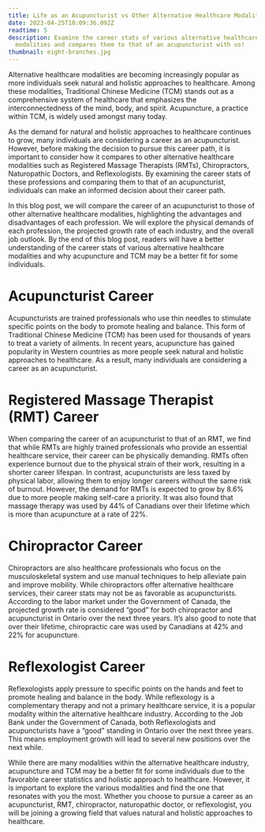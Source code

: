 ```yaml
---
title: Life as an Acupuncturist vs Other Alternative Healthcare Modalities
date: 2023-04-25T18:09:36.092Z
readtime: 5
description: Examine the career stats of various alternative healthcare
  modalities and compares them to that of an acupuncturist with us!
thumbnail: eight-branches.jpg
---
```

Alternative healthcare modalities are becoming increasingly popular as more individuals seek natural and holistic approaches to healthcare. Among these modalities, Traditional Chinese Medicine (TCM) stands out as a comprehensive system of healthcare that emphasizes the interconnectedness of the mind, body, and spirit. Acupuncture, a practice within TCM, is widely used amongst many today.

As the demand for natural and holistic approaches to healthcare continues to grow, many individuals are considering a career as an acupuncturist. However, before making the decision to pursue this career path, it is important to consider how it compares to other alternative healthcare modalities such as Registered Massage Therapists (RMTs), Chiropractors, Naturopathic Doctors, and Reflexologists. By examining the career stats of these professions and comparing them to that of an acupuncturist, individuals can make an informed decision about their career path.

In this blog post, we will compare the career of an acupuncturist to those of other alternative healthcare modalities, highlighting the advantages and disadvantages of each profession. We will explore the physical demands of each profession, the projected growth rate of each industry, and the overall job outlook. By the end of this blog post, readers will have a better understanding of the career stats of various alternative healthcare modalities and why acupuncture and TCM may be a better fit for some individuals.



# Acupuncturist Career

Acupuncturists are trained professionals who use thin needles to stimulate specific points on the body to promote healing and balance. This form of Traditional Chinese Medicine (TCM) has been used for thousands of years to treat a variety of ailments. In recent years, acupuncture has gained popularity in Western countries as more people seek natural and holistic approaches to healthcare. As a result, many individuals are considering a career as an acupuncturist.

# Registered Massage Therapist (RMT) Career

When comparing the career of an acupuncturist to that of an RMT, we find that while RMTs are highly trained professionals who provide an essential healthcare service, their career can be physically demanding. RMTs often experience burnout due to the physical strain of their work, resulting in a shorter career lifespan. In contrast, acupuncturists are less taxed by physical labor, allowing them to enjoy longer careers without the same risk of burnout. However, the demand for RMTs is expected to grow by 8.6% due to more people making self-care a priority. It was also found that massage therapy was used by 44% of Canadians over their lifetime which is more than acupuncture at a rate of 22%.

# Chiropractor Career

Chiropractors are also healthcare professionals who focus on the musculoskeletal system and use manual techniques to help alleviate pain and improve mobility. While chiropractors offer alternative healthcare services, their career stats may not be as favorable as acupuncturists. According to the labor market under the Government of Canada, the projected growth rate is considered “good” for both chiropractor and acupuncturist in Ontario over the next three years. It’s also good to note that over their lifetime, chiropractic care was used by Canadians at 42% and 22% for acupuncture.

# Reflexologist Career

Reflexologists apply pressure to specific points on the hands and feet to promote healing and balance in the body. While reflexology is a complementary therapy and not a primary healthcare service, it is a popular modality within the alternative healthcare industry. According to the Job Bank under the Government of Canada, both Reflexologists and acupuncturists have a “good” standing in Ontario over the next three years. This means employment growth will lead to several new positions over the next while.



While there are many modalities within the alternative healthcare industry, acupuncture and TCM may be a better fit for some individuals due to the favorable career statistics and holistic approach to healthcare. However, it is important to explore the various modalities and find the one that resonates with you the most. Whether you choose to pursue a career as an acupuncturist, RMT, chiropractor, naturopathic doctor, or reflexologist, you will be joining a growing field that values natural and holistic approaches to healthcare.